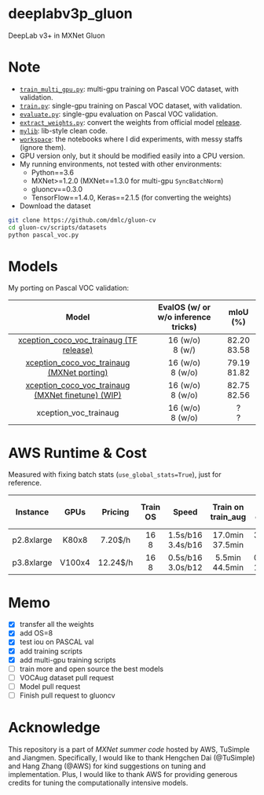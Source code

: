 # deeplabv3p_gluon
DeepLab v3+ in MXNet Gluon

# Note
* [`train_multi_gpu.py`](train_multi_gpu.py): multi-gpu training on Pascal VOC dataset, with validation.
* [`train.py`](train.py): single-gpu training on Pascal VOC dataset, with validation.
* [`evaluate.py`](evaluate.py): single-gpu evaluation on Pascal VOC validation. 
* [`extract_weights.py`](extract_weights.py): convert the weights from official model [release](https://github.com/tensorflow/models/blob/57eb3e77319ebce918b770801e0a5a4e3639593c/research/deeplab/g3doc/model_zoo.md).
* [`mylib`](mylib/): lib-style clean code.
* [`workspace`](workspace/): the notebooks where I did experiments, with messy staffs (ignore them).
* GPU version only, but it should be modified easily into a CPU version.
* My running environments, not tested with other environments:
    * Python==3.6
    * MXNet>=1.2.0 (MXNet==1.3.0 for multi-gpu `SyncBatchNorm`)
    * gluoncv==0.3.0
    * TensorFlow==1.4.0, Keras==2.1.5 (for converting the weights)
* Download the dataset
```bash
git clone https://github.com/dmlc/gluon-cv
cd gluon-cv/scripts/datasets
python pascal_voc.py
```
    
# Models
My porting on Pascal VOC validation:

|Model| EvalOS (w/ or w/o inference tricks) | mIoU (%) |
|:---:|:------:|:------:|
|[xception_coco_voc_trainaug (TF release)]((https://github.com/tensorflow/models/blob/57eb3e77319ebce918b770801e0a5a4e3639593c/research/deeplab/g3doc/model_zoo.md))| 16 (w/o) <br> 8 (w/) | 82.20 <br> 83.58|
|[xception_coco_voc_trainaug (MXNet porting)](https://drive.google.com/open?id=19zxsJ6tmPuJcEBd-P93yCEFMLc7o4dPP)| 16 (w/o) <br> 8 (w/o) |79.19<br>81.82|
|[xception_coco_voc_trainaug (MXNet finetune) (WIP)](https://drive.google.com/open?id=1zusHNnPgpJAapPNEFu6FVWFqDm-_6_CZ)| 16 (w/o) <br> 8 (w/o) |82.75<br>82.56|
|xception_voc_trainaug | 16 (w/o) <br> 8 (w/o) |?<br>?|

# AWS Runtime & Cost
Measured with fixing batch stats (`use_global_stats=True`), just for reference.

|Instance|GPUs|Pricing|Train OS|Speed|Train on train_aug|Eval on val|Time per epoch|Cost per epoch|
|:---:|:---:|:---:|:---:|:---:|:---:|:---:|:---:|:---:|
|p2.8xlarge|K80x8|7.20$/h|16<br>8|1.5s/b16<br>3.4s/b16|17.0min<br>37.5min|3.5min<br>10min|20.5min<br>47.5min|$2.5<br>$5.7|
|p3.8xlarge|V100x4|12.24$/h|16<br>8|0.5s/b16<br>3.0s/b12|5.5min<br>44.5min|0.7min<br>1.3min|6.2min<br>45.8min|$1.3<br>$9.3|

# Memo
* [x] transfer all the weights
* [x] add OS=8
* [x] test iou on PASCAL val
* [x] add training scripts
* [x] add multi-gpu training scripts
* [ ] train more and open source the best models
* [ ] VOCAug dataset pull request
* [ ] Model pull request
* [ ] Finish pull request to gluoncv 

# Acknowledge
This repository is a part of *MXNet summer code* hosted by AWS, TuSimple and Jiangmen. 
Specifically, I would like to thank Hengchen Dai (@TuSimple) and Hang Zhang (@AWS) for 
kind suggestions on tuning and implementation. Plus, I would like to thank AWS for 
providing generous credits for tuning the computationally intensive models. 